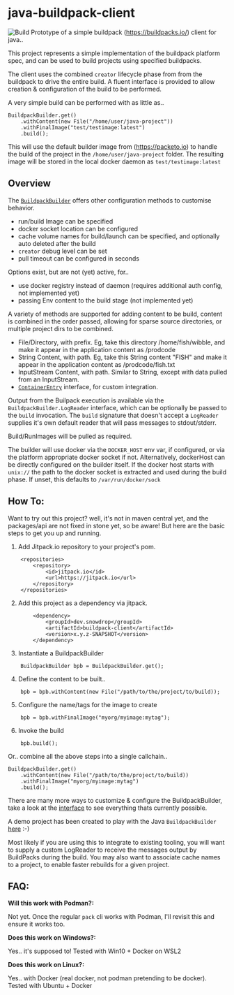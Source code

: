# java-buildpack-client

![Build](https://github.com/snowdrop/java-buildpack-client/actions/workflows/build.yml/badge.svg)
Prototype of a simple buildpack (https://buildpacks.io/) client for java.. 

This project represents a simple implementation of the buildpack platform spec, 
and can be used to build projects using specified buildpacks. 

The client uses the combined `creator` lifecycle phase from from the buildpack to 
drive the entire build. A fluent interface is provided to allow creation & configuration
of the build to be performed. 

A very simple build can be performed with as little as.. 
```
BuildpackBuilder.get()
    .withContent(new File("/home/user/java-project"))
    .withFinalImage("test/testimage:latest")
    .build();
```

This will use the default builder image from (https://packeto.io) to handle the build
of the project in the `/home/user/java-project` folder. The resulting image will 
be stored in the local docker daemon as `test/testimage:latest`

## Overview

The [`BuildpackBuilder`](src/main/java/dev/snowdrop/buildpack/BuildpackBuilder.java) offers other configuration methods to customise behavior. 

- run/build Image can be specified
- docker socket location can be configured
- cache volume names for build/launch can be specified, and optionally auto deleted after the build
- `creator` debug level can be set
- pull timeout can be configured in seconds

Options exist, but are not (yet) active, for.. 

- use docker registry instead of daemon (requires additional auth config, not implemented yet)
- passing Env content to the build stage (not implemented yet)

A variety of methods are supported for adding content to be build, content is combined in the order
passed, allowing for sparse source directories, or multiple project dirs to be combined. 

- File/Directory, with prefix. Eg, take this directory /home/fish/wibble, and make it appear in the application content as /prodcode
- String Content, with path. Eg, take this String content "FISH" and make it appear in the application content as /prodcode/fish.txt
- InputStream Content, with path. Similar to String, except with data pulled from an InputStream.
- [`ContainerEntry`](src/main/java/dev/snowdrop/buildpack/docker/ContainerEntry.java) interface, for custom integration.

Output from the Builpack execution is available via the `BuildpackBuilder.LogReader` interface, which can be optionally be passed 
to the `build` invocation. The `build` signature that doesn't accept a `LogReader` supplies it's own default reader that will pass
messages to stdout/stderr.

Build/RunImages will be pulled as required. 

The builder will use docker via the `DOCKER_HOST` env var, if configured, or via the platform appropriate docker socket if not.
Alternatively, dockerHost can be directly configured on the builder itself. If the docker host starts with `unix://` the path to the
docker socket is extracted and used during the build phase. If unset, this defaults to `/var/run/docker/sock`

## How To:

Want to try out this project? well, it's not in maven central yet, and the packages/api are not fixed in stone yet, so be aware! But here are the basic steps to get you up and running. 

1. Add Jitpack.io repository to your project's pom. 
```
	<repositories>
		<repository>
		    <id>jitpack.io</id>
		    <url>https://jitpack.io</url>
		</repository>
	</repositories>
```

2. Add this project as a dependency via jitpack. 
```
        <dependency>
            <groupId>dev.snowdrop</groupId>
            <artifactId>buildpack-client</artifactId>
            <version>x.y.z-SNAPSHOT</version>
        </dependency> 
```

3. Instantiate a BuildpackBuilder
```
    BuildpackBuilder bpb = BuildpackBuilder.get();
```

4. Define the content to be built..
```
    bpb = bpb.withContent(new File("/path/to/the/project/to/build));
```

5. Configure the name/tags for the image to create
```
    bpb = bpb.withFinalImage("myorg/myimage:mytag");
```

6. Invoke the build
```
    bpb.build();
```

Or.. combine all the above steps into a single callchain.. 
```
BuildpackBuilder.get()
    .withContent(new File("/path/to/the/project/to/build))
    .withFinalImage("myorg/myimage:mytag")
    .build();
```

There are many more ways to customize & configure the BuildpackBuilder, take a look at the [interface](src/main/java/dev/snowdrop/buildpack/BuildpackBuilder.java) to see everything thats currently possible. 

A demo project has been created to play with the Java `BuildpackBuilder` [here](https://github.com/snowdrop/java-buildpack-demo) :-)

Most likely if you are using this to integrate to existing tooling, you will want to supply a custom LogReader to receive the messages output by BuildPacks during the build. You may also want to associate cache names to a project, to enable faster rebuilds for a given project. 

## FAQ:

**Will this work with Podman?:**

Not yet. Once the regular `pack` cli works with Podman, I'll revisit this and ensure it works too. 

**Does this work on Windows?:**

Yes.. it's supposed to! 
Tested with Win10 + Docker on WSL2

**Does this work on Linux?:**

Yes.. with Docker (real docker, not podman pretending to be docker). 
Tested with Ubuntu + Docker




